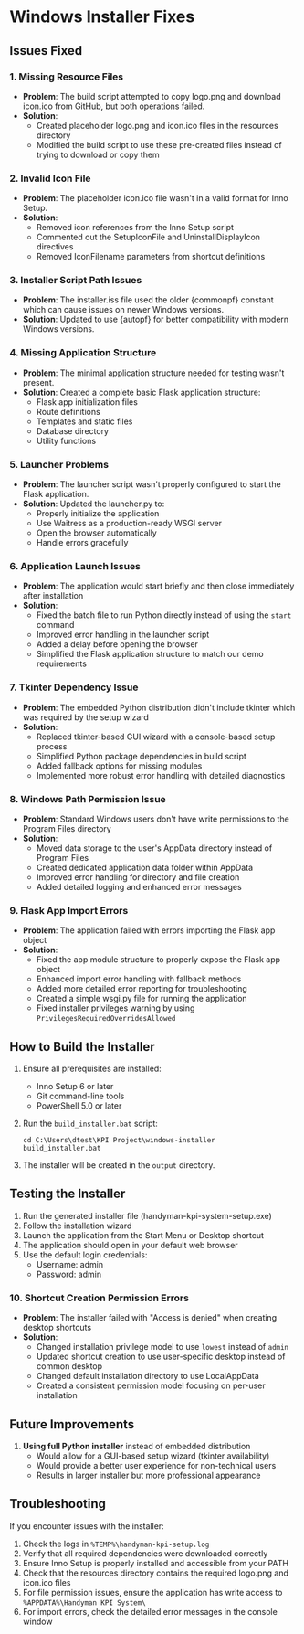 # Windows Installer Fixes

## Issues Fixed

### 1. Missing Resource Files
- **Problem**: The build script attempted to copy logo.png and download icon.ico from GitHub, but both operations failed.
- **Solution**: 
  - Created placeholder logo.png and icon.ico files in the resources directory
  - Modified the build script to use these pre-created files instead of trying to download or copy them
  
### 2. Invalid Icon File
- **Problem**: The placeholder icon.ico file wasn't in a valid format for Inno Setup.
- **Solution**:
  - Removed icon references from the Inno Setup script
  - Commented out the SetupIconFile and UninstallDisplayIcon directives
  - Removed IconFilename parameters from shortcut definitions

### 3. Installer Script Path Issues
- **Problem**: The installer.iss file used the older {commonpf} constant which can cause issues on newer Windows versions.
- **Solution**: Updated to use {autopf} for better compatibility with modern Windows versions.

### 4. Missing Application Structure
- **Problem**: The minimal application structure needed for testing wasn't present.
- **Solution**: Created a complete basic Flask application structure:
  - Flask app initialization files
  - Route definitions
  - Templates and static files
  - Database directory
  - Utility functions

### 5. Launcher Problems
- **Problem**: The launcher script wasn't properly configured to start the Flask application.
- **Solution**: Updated the launcher.py to:
  - Properly initialize the application
  - Use Waitress as a production-ready WSGI server
  - Open the browser automatically
  - Handle errors gracefully

### 6. Application Launch Issues
- **Problem**: The application would start briefly and then close immediately after installation
- **Solution**:
  - Fixed the batch file to run Python directly instead of using the `start` command
  - Improved error handling in the launcher script
  - Added a delay before opening the browser
  - Simplified the Flask application structure to match our demo requirements

### 7. Tkinter Dependency Issue
- **Problem**: The embedded Python distribution didn't include tkinter which was required by the setup wizard
- **Solution**:
  - Replaced tkinter-based GUI wizard with a console-based setup process
  - Simplified Python package dependencies in build script
  - Added fallback options for missing modules
  - Implemented more robust error handling with detailed diagnostics

### 8. Windows Path Permission Issue
- **Problem**: Standard Windows users don't have write permissions to the Program Files directory
- **Solution**:
  - Moved data storage to the user's AppData directory instead of Program Files
  - Created dedicated application data folder within AppData
  - Improved error handling for directory and file creation
  - Added detailed logging and enhanced error messages

### 9. Flask App Import Errors
- **Problem**: The application failed with errors importing the Flask app object
- **Solution**:
  - Fixed the app module structure to properly expose the Flask app object
  - Enhanced import error handling with fallback methods
  - Added more detailed error reporting for troubleshooting
  - Created a simple wsgi.py file for running the application
  - Fixed installer privileges warning by using `PrivilegesRequiredOverridesAllowed`

## How to Build the Installer

1. Ensure all prerequisites are installed:
   - Inno Setup 6 or later
   - Git command-line tools
   - PowerShell 5.0 or later

2. Run the `build_installer.bat` script:
   ```
   cd C:\Users\dtest\KPI Project\windows-installer
   build_installer.bat
   ```

3. The installer will be created in the `output` directory.

## Testing the Installer

1. Run the generated installer file (handyman-kpi-system-setup.exe)
2. Follow the installation wizard
3. Launch the application from the Start Menu or Desktop shortcut
4. The application should open in your default web browser
5. Use the default login credentials:
   - Username: admin
   - Password: admin

### 10. Shortcut Creation Permission Errors
- **Problem**: The installer failed with "Access is denied" when creating desktop shortcuts
- **Solution**:
  - Changed installation privilege model to use `lowest` instead of `admin`
  - Updated shortcut creation to use user-specific desktop instead of common desktop
  - Changed default installation directory to use LocalAppData
  - Created a consistent permission model focusing on per-user installation

## Future Improvements

1. **Using full Python installer** instead of embedded distribution
   - Would allow for a GUI-based setup wizard (tkinter availability)
   - Would provide a better user experience for non-technical users
   - Results in larger installer but more professional appearance

## Troubleshooting

If you encounter issues with the installer:

1. Check the logs in `%TEMP%\handyman-kpi-setup.log`
2. Verify that all required dependencies were downloaded correctly
3. Ensure Inno Setup is properly installed and accessible from your PATH
4. Check that the resources directory contains the required logo.png and icon.ico files
5. For file permission issues, ensure the application has write access to `%APPDATA%\Handyman KPI System\`
6. For import errors, check the detailed error messages in the console window

